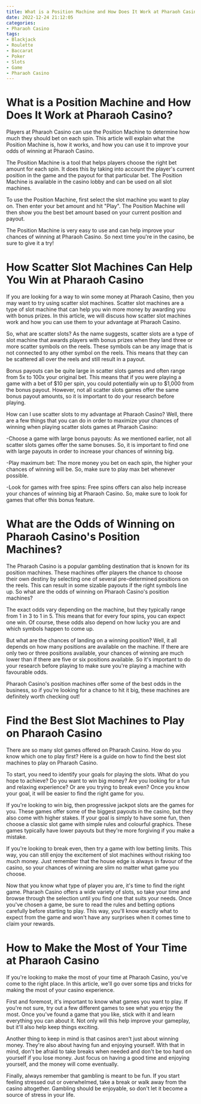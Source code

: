 ```yaml
---
title: What is a Position Machine and How Does It Work at Pharaoh Casino 
date: 2022-12-24 21:12:05
categories:
- Pharaoh Casino
tags:
- Blackjack
- Roulette
- Baccarat
- Poker
- Slots
- Game
- Pharaoh Casino
---
```



#  What is a Position Machine and How Does It Work at Pharaoh Casino? 

Players at Pharaoh Casino can use the Position Machine to determine how much they should bet on each spin. This article will explain what the Position Machine is, how it works, and how you can use it to improve your odds of winning at Pharaoh Casino.

The Position Machine is a tool that helps players choose the right bet amount for each spin. It does this by taking into account the player's current position in the game and the payout for that particular bet. The Position Machine is available in the casino lobby and can be used on all slot machines.

To use the Position Machine, first select the slot machine you want to play on. Then enter your bet amount and hit "Play". The Position Machine will then show you the best bet amount based on your current position and payout.

The Position Machine is very easy to use and can help improve your chances of winning at Pharaoh Casino. So next time you're in the casino, be sure to give it a try!

#  How Scatter Slot Machines Can Help You Win at Pharaoh Casino 

If you are looking for a way to win some money at Pharaoh Casino, then you may want to try using scatter slot machines. Scatter slot machines are a type of slot machine that can help you win more money by awarding you with bonus prizes. In this article, we will discuss how scatter slot machines work and how you can use them to your advantage at Pharaoh Casino.

So, what are scatter slots? As the name suggests, scatter slots are a type of slot machine that awards players with bonus prizes when they land three or more scatter symbols on the reels. These symbols can be any image that is not connected to any other symbol on the reels. This means that they can be scattered all over the reels and still result in a payout.

Bonus payouts can be quite large in scatter slots games and often range from 5x to 100x your original bet. This means that if you were playing a game with a bet of $10 per spin, you could potentially win up to $1,000 from the bonus payout. However, not all scatter slots games offer the same bonus payout amounts, so it is important to do your research before playing.

How can I use scatter slots to my advantage at Pharaoh Casino? Well, there are a few things that you can do in order to maximize your chances of winning when playing scatter slots games at Pharaoh Casino:

-Choose a game with large bonus payouts: As we mentioned earlier, not all scatter slots games offer the same bonuses. So, it is important to find one with large payouts in order to increase your chances of winning big.

-Play maximum bet: The more money you bet on each spin, the higher your chances of winning will be. So, make sure to play max bet whenever possible.

-Look for games with free spins: Free spins offers can also help increase your chances of winning big at Pharaoh Casino. So, make sure to look for games that offer this bonus feature.

#  What are the Odds of Winning on Pharaoh Casino's Position Machines? 

The Pharaoh Casino is a popular gambling destination that is known for its position machines. These machines offer players the chance to choose their own destiny by selecting one of several pre-determined positions on the reels. This can result in some sizable payouts if the right symbols line up. So what are the odds of winning on Pharaoh Casino's position machines?

The exact odds vary depending on the machine, but they typically range from 1 in 3 to 1 in 5. This means that for every four spins, you can expect one win. Of course, these odds also depend on how lucky you are and which symbols happen to come up.

But what are the chances of landing on a winning position? Well, it all depends on how many positions are available on the machine. If there are only two or three positions available, your chances of winning are much lower than if there are five or six positions available. So it's important to do your research before playing to make sure you're playing a machine with favourable odds.

Pharaoh Casino's position machines offer some of the best odds in the business, so if you're looking for a chance to hit it big, these machines are definitely worth checking out!

#  Find the Best Slot Machines to Play on Pharaoh Casino 

There are so many slot games offered on Pharaoh Casino. How do you know which one to play first? Here is a guide on how to find the best slot machines to play on Pharaoh Casino.

To start, you need to identify your goals for playing the slots. What do you hope to achieve? Do you want to win big money? Are you looking for a fun and relaxing experience? Or are you trying to break even? Once you know your goal, it will be easier to find the right game for you.

If you're looking to win big, then progressive jackpot slots are the games for you. These games offer some of the biggest payouts in the casino, but they also come with higher stakes. If your goal is simply to have some fun, then choose a classic slot game with simple rules and colourful graphics. These games typically have lower payouts but they're more forgiving if you make a mistake.

If you're looking to break even, then try a game with low betting limits. This way, you can still enjoy the excitement of slot machines without risking too much money. Just remember that the house edge is always in favour of the casino, so your chances of winning are slim no matter what game you choose.

Now that you know what type of player you are, it's time to find the right game. Pharaoh Casino offers a wide variety of slots, so take your time and browse through the selection until you find one that suits your needs. Once you've chosen a game, be sure to read the rules and betting options carefully before starting to play. This way, you'll know exactly what to expect from the game and won't have any surprises when it comes time to claim your rewards.

#  How to Make the Most of Your Time at Pharaoh Casino

If you're looking to make the most of your time at Pharaoh Casino, you've come to the right place. In this article, we'll go over some tips and tricks for making the most of your casino experience.

First and foremost, it's important to know what games you want to play. If you're not sure, try out a few different games to see what you enjoy the most. Once you've found a game that you like, stick with it and learn everything you can about it. Not only will this help improve your gameplay, but it'll also help keep things exciting.

Another thing to keep in mind is that casinos aren't just about winning money. They're also about having fun and enjoying yourself. With that in mind, don't be afraid to take breaks when needed and don't be too hard on yourself if you lose money. Just focus on having a good time and enjoying yourself, and the money will come eventually.

Finally, always remember that gambling is meant to be fun. If you start feeling stressed out or overwhelmed, take a break or walk away from the casino altogether. Gambling should be enjoyable, so don't let it become a source of stress in your life.